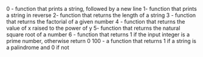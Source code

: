 0 - function that prints a string, followed by a new line
1- function that prints a string in reverse
2- function that returns the length of a string
3 - function that returns the factorial of a given number
4 - function that returns the value of x raised to the power of y
5- function that returns the natural square root of a number
6 - function that returns 1 if the input integer is a prime number, otherwise return 0
100 - a function that returns 1 if a string is a palindrome and 0 if not

